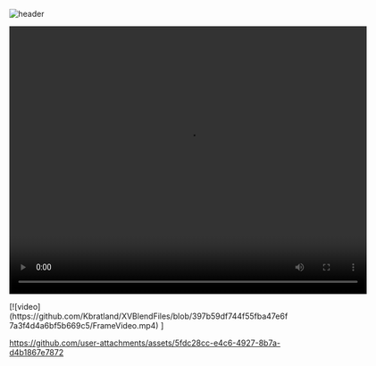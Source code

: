 ![header](https://capsule-render.vercel.app/api?type=waving&text=Frame%20Construction%20Instructions&animation=scaleIn&color=gradient&fontColor=000000&customColorList=6&height=150&fontSize=50&fontAlignY=35)
<p align="center">
  <video width="640" height="480" src=https://github.com/Kbratland/XVBlendFiles/blob/397b59df744f55fba47e6f7a3f4d4a6bf5b669c5/FrameVideo.mp4></video/>
</p>
[![video]
(https://github.com/Kbratland/XVBlendFiles/blob/397b59df744f55fba47e6f7a3f4d4a6bf5b669c5/FrameVideo.mp4)
]



https://github.com/user-attachments/assets/5fdc28cc-e4c6-4927-8b7a-d4b1867e7872

